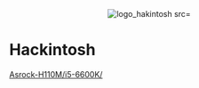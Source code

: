 <div style="text-align:center">
<img width="" alt="logo_hakintosh src="Asrock-H110M/i5-6600K/clover/macOS Catalina 10.15.7/_img">
</div>

# Hackintosh

[Asrock-H110M/i5-6600K/](https://github.com/XtremeAlex/Hackintosh/tree/main/Asrock-H110M/i5-6600K/clover/macOS%20Catalina%2010.15.7)
